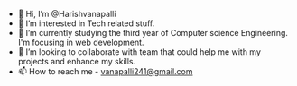 - 👋 Hi, I’m @Harishvanapalli
- 👀 I’m interested in Tech related stuff.
- 🌱 I’m currently studying the third year of Computer science Engineering. I'm focusing in web development.
- 💞️ I’m looking to collaborate with team that could help me with my projects and enhance my skills.
- 📫 How to reach me - vanapalli241@gmail.com

<!---
Harishvanapalli/Harishvanapalli is a ✨ special ✨ repository because its `README.md` (this file) appears on your GitHub profile.
You can click the Preview link to take a look at your changes.
--->
